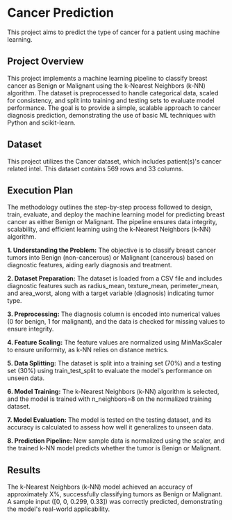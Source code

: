 # Cancer Prediction
This project aims to predict the type of cancer for a patient using machine learning.

## Project Overview
This project implements a machine learning pipeline to classify breast cancer as Benign or Malignant using the k-Nearest Neighbors (k-NN) algorithm. The dataset is preprocessed to handle categorical data, scaled for consistency, and split into training and testing sets to evaluate model performance. The goal is to provide a simple, scalable approach to cancer diagnosis prediction, demonstrating the use of basic ML techniques with Python and scikit-learn.

## Dataset
This project utilizes the Cancer dataset, which includes patient(s)'s cancer related intel. This dataset contains 569 rows and 33 columns.

## Execution Plan

The methodology outlines the step-by-step process followed to design, train, evaluate, and deploy the machine learning model for predicting breast cancer as either Benign or Malignant. The pipeline ensures data integrity, scalability, and efficient learning using the k-Nearest Neighbors (k-NN) algorithm.

**1. Understanding the Problem:** The objective is to classify breast cancer tumors into Benign (non-cancerous) or Malignant (cancerous) based on diagnostic features, aiding early diagnosis and treatment.

**2. Dataset Preparation:** The dataset is loaded from a CSV file and includes diagnostic features such as radius_mean, texture_mean, perimeter_mean, and area_worst, along with a target variable (diagnosis) indicating tumor type.

**3. Preprocessing:** The diagnosis column is encoded into numerical values (0 for benign, 1 for malignant), and the data is checked for missing values to ensure integrity.

**4. Feature Scaling:** The feature values are normalized using MinMaxScaler to ensure uniformity, as k-NN relies on distance metrics.

**5. Data Splitting:** The dataset is split into a training set (70%) and a testing set (30%) using train_test_split to evaluate the model's performance on unseen data.

**6. Model Training:** The k-Nearest Neighbors (k-NN) algorithm is selected, and the model is trained with n_neighbors=8 on the normalized training dataset.

**7. Model Evaluation:** The model is tested on the testing dataset, and its accuracy is calculated to assess how well it generalizes to unseen data.

**8. Prediction Pipeline:** New sample data is normalized using the scaler, and the trained k-NN model predicts whether the tumor is Benign or Malignant.

## Results

The k-Nearest Neighbors (k-NN) model achieved an accuracy of approximately X%, successfully classifying tumors as Benign or Malignant. A sample input ([0, 0, 0.299, 0.33]) was correctly predicted, demonstrating the model's real-world applicability.

